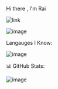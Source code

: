 Hi there , I'm Rai

![link](https://github.com/acerhizmq)

![image](https://github.com/Raicim/Raicim/assets/140258803/0ef03aaa-3d9f-4456-bcc7-74faddeba29c)

Langauges I Know:

![image](https://github.com/Raicim/Raicim/assets/140258803/b7b7fdaf-bf2c-4160-a6ef-06318fcabe5d)

📊 GitHub Stats:

![image](https://github.com/Raicim/Raicim/assets/140258803/6228d9e5-9d5f-4152-bbf9-b630a5a7b67a)

